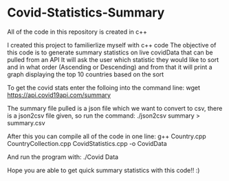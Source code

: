 # Covid-Statistics-Summary

All of the code in this repository is created in c++

I created this project to familierlize myself with c++ code
The objective of this code is to generate summary statistics on live covidData that can be pulled from an API
It will ask the user which statistic they would like to sort and in what order (Ascending or Descending) and from that it will print a graph displaying the top 10 countries based on the sort

To get the covid stats enter the folloing into the command line:
wget https://api.covid19api.com/summary

The summary file pulled is a json file which we want to convert to csv, there is a json2csv file given, so run the command:
./json2csv summary > summary.csv

After this you can compile all of the code in one line:
g++ Country.cpp CountryCollection.cpp CovidStatistics.cpp -o CovidData

And run the program with:
./Covid Data

Hope you are able to get quick summary statistics with this code!! :)
